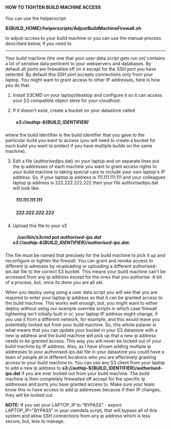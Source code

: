 #### HOW TO TIGHTEN BUILD MACHINE ACCESS  

You can use the helperscript:  

**${BUILD_HOME}/helperscripts/AdjustBuildMachineFirewall.sh**

to adjust access to your build machine or you can use the manual process described below, if you need to.

-----------------------------------

Your build machine (the one that your user-data script gets run on) contains a lot of senstive data pertinent to your webservers and databases. By default all ports are firewalled off on it except for the SSH port you have selected. By default this SSH port accepts connections only from your laptop. You might want to grant access to other IP addresses, here is how you do that. 

1. Install S3CMD on your laptop/desktop and configure it so it can access your S3 compatible object store for your cloudhost.  
  
2. If it doesn't exist, create a bucket on your datastore called  

##### &nbsp;&nbsp;&nbsp;&nbsp;&nbsp;&nbsp;&nbsp;&nbsp;&nbsp;  s3://authip-${BUILD_IDENTIFIER) 

where the build identifier is the build identifier that you gave to the particular build you want to access (you will need to create a bucket for each build you want to protect if you have multiple builds on the same machine).  

3. Edit a file (authorisedips.dat) on your laptop and on separate lines put the ip addresses of each machine you want to grant access rights to your build machine to taking special care to include your own laptop's IP address. So, if your laptop ip address is 111.111.111.111 and your colleagues laptop ip address is 222.222.222.222 then your file authorisedips.dat will look like:  
   
  ##### &nbsp;&nbsp;&nbsp;&nbsp;&nbsp;&nbsp;&nbsp;&nbsp;&nbsp;   111.111.111.111  
  ##### &nbsp;&nbsp;&nbsp;&nbsp;&nbsp;&nbsp;&nbsp;&nbsp;&nbsp;   222.222.222.222  
   
4. Upload this file to your s3 

   ##### &nbsp;&nbsp;&nbsp; /usr/bin/s3cmd put authorised-ips.dat s3://authip-${BUILD_IDENTIFIER}/authorised-ips.dat. 
   
The file must be named that precisely for the build machine to pick it up and reconfigure or tighten the firewall. You can grant and revoke access to different ip adresses by reuploading or uploading a different authorised-ips.dat file to the correct S3 bucket. This means your build machine can't be accessed from any ip address except for the ones that you authorise. A bit of a process, but, once its done you are all set. 

When you deploy using using a user data script you will see that you are required to enter your laptop ip address so that it can be granted access to the build machine. This works well enough, but, you might want to either deploy without using our example override scripts in which case firewall tightening isn't initially built in or, your laptop IP address might change, if you use it from a different network, for example, and this would leave you potentially locked out from your build machine. So, this whole palaver is what means that you can update your bucket in your S3 datastore with a new ip address and the build machine will pick up that a new ip address needs to be granted access. This way you will never be locked out of your build machine by IP address. Also, as I have shown adding multiple ip addresses to your authorised-ips.dat file in your datastore you could have a team of people all in different locations who you are effectively granting access to your build machine to. You can use any S3 client from your laptop to add a new ip address to **s3://authip-${BUILD_IDENTIFIER}/authorised-ips.dat** if you are ever locked out from your build machine. The build machine is then completely firewalled off accept for the specific ip addresses and ports you have granted access to. Make sure your team know this or have access to add ip addresses because if their IP changes, they will be locked out. 

**NOTE:** If you set your LAPTOP_IP to "BYPASS" - export LAPTOP_IP="BYPASS" in your userdata script, that will bypass all of this system and allow SSH connections from any ip address which is less secure, but, less to manage.  
